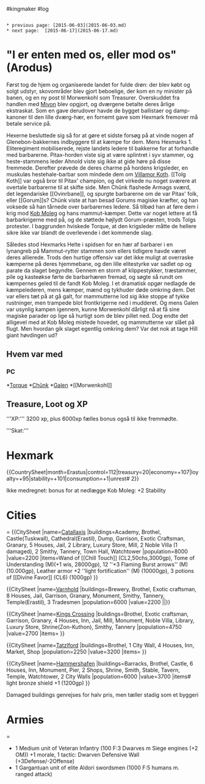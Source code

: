 #kingmaker #log

```ad-info

* previous page: [2015-06-03](2015-06-03.md)
* next page:  [2015-06-17](2015-06-17.md) 
```

# "I er enten med os, eller mod os" (Arodus)  
 
Først tog de hjem og organiserede landet for fulde drøn: der blev købt og solgt udstyr, skovområder blev gjort beboelige, der kom en ny minister på banen, og en ny post til Morwenkohl som Treasurer. Overskuddet fra handlen med [Mivon](Mivon.md) blev opgjort, og dværgene betalte deres årlige ekstraskat. Som en gave derudover havde de bygget ballistaer og damp-kanoner til den lille dværg-hær, en fornemt gave som Hexmark fremover må betale service på.
Hexerne besluttede sig så for at gøre et sidste forsøg på at vinde nogen af Glenebon-bakkernes indbyggere til at kæmpe for dem. Mens Hexmarks 1. Eliteregiment mobiliserede, rejste landets ledere til bakkerne for at forhandle med barbarerne. Pitax-horden viste sig at være splintret i syv stammer, og heste-stammens leder Ahnold viste sig ikke at gide høre på disse fremmede. Derefter prøvede de deres charme på hordens krigsleder, en muskuløs hestehale-barbar som mindede dem om [Villamor Koth](Villamor%20Koth.md). [[Tolg Koth]] var også bror til Pitax' champion, og det virkede nu noget sværere at overtale barbarerne til at skifte side. Men Chûnk flashede Armags sværd, det legendariske [[Ovinrbane]], og spurgte barbarerne om de var Pitax' folk, eller [[Gorum]]s? Chünk viste at han besad Gorums magiske kræfter, og han voksede så han tårnede over barbarernes ledere. Så tilbød han at føre dem i krig mod [Kob Moleg](Kob%20Moleg.md) og hans mammut-kæmper. Dette var noget lettere at få barbarkrigerne med på, og de støttede højlydt Gorum-præsten, trods Tolgs protester. I baggrunden hviskede Torque, at den krigsleder måtte de hellere sikre ikke var blandt de overlevende i det kommende slag.
Således stod Hexmarks Helte i spidsen for en hær af barbarer i en lynangreb på Mammut-rytter stammen som ellers tidligere havde været deres allierede. Trods den hurtige offensiv var det ikke muligt at overraske kæmperne på deres hjemmebane, og den lille elitestyrke var sadlet op og parate da slaget begyndte. Gennem en storm af klippestykker, træstammer, pile og kasteøkse førte de barbarhæren fremad, og søgte så rundt om kæmpernes geled til de fandt Kob Moleg. I et dramatisk opgør nedlagde de kæmpelederen, mens kæmper, mænd og tykhuder døde omkring dem. Det var ellers tæt på at gå galt, for mammutterne lod sig ikke stoppe af tykke rustninger, men trampede blot frontkrigerne ned i mudderet. Og mens Galen var usynlig kampen igennem, kunne Morwenkohl dårligt nå at få sine magiske parader op lige så hurtigt som de blev pillet ned. Dog endte det alligevel med at Kob Moleg mistede hovedet, og mammutterne var slået på flugt. Men hvordan gik slaget egentlig omkring dem? Var det nok at tage Hill giant høvdingen ud?
## Hvem var med 
### PC 
 
*[Torque](Torque%20Firebrand.md)
*[Chûnk](Chûnk%20Van%20Der%20Hamer.md)
*[Galen](Galen%20Jabir.md)
*[[Morwenkohl]]
## Treasure, Loot og XP 
'''XP:''' 3200 xp, plus 6000xp fælles bonus også til ikke fremmødte. 
'''Skat:'''
# Hexmark  
{{CountrySheet|month=Erastus|control=112|treasury=20|economy=+107|loyalty=+95|stability=+101|consumption=+1|unrest# 2}} 
Ikke medregnet: bonus for at nedlægge Kob Moleg: +2 Stability
 
# Cities  
=
{{CitySheet
|name=[Catallaxis](Catallaxis.md)
|buildings=Academy, Brothel, Castle(Tuskwall), Cathedral(Erastil), Dump, Garrison, Exotic Craftsman, Granary, 5 Houses, Jail, 2 Library, Luxury Store, Mill, 2 Noble Villa (1 damaged), 2 Smithy, Tannery, Town Hall, Watchtower
|population=8000
|value=2200
|items=Wand of [[Chill Touch]] (CL2,50chs,3000gp), Tome of Understanding (M)(+1 wis, 28000gp), 12 ''+3 Flaming Burst arrows'' (M)(10.000gp), Leather armor +2 ''light fortification'' (M) (10000gp), 3 potions of [[Divine Favor]] (CL6) (1000gp)
}}
{{CitySheet
|name=[Varnhold](Varnhold.md)
|buildings=Brewery, Brothel, Exotic craftsman, 8 Houses, Jail, Garrison, Granary, Monument, Smithy, Tannery, Temple(Erastil), 3 Tradesmen
|population=6000
|value=2200
||}}
{{CitySheet
|name=[Kings Crossing](Kings%20Crossing.md)
|buildings=Brothel, Exotic craftsman, Garrison, Granary, 4 Houses, Inn, Jail, Mill, Monument, Noble Villa, Library, Luxury Store, Shrine(Zon-Kuthon), Smithy, Tannery 
|population=4750
|value=2700
|items=
}}
{{CitySheet
|name=[Tatzlford](Tatzlford.md)
|buildings=Brothel, 1 City Wall, 4 Houses, Inn, Market, Shop
|population=2250
|value=3200
|items=
}}
{{CitySheet
|name=[Hammershafen](Hammershafen.md)
|buildings=Barracks, Brothel, Castle, 6 Houses, Inn, Monument, Pier, 2 Shops, Shrine, Smith, Stable, Tavern, Temple, Watchtower, 2 City Walls
|population=6000
|value=3700
|items# light bronze shield +1 (1200gp)
}}
Damaged buildings genrejses for halv pris, men tæller stadig som et byggeri
 
# Armies 
=
* 1 Medium unit of Veteran Infantry (100 F:3 Dwarves m Siege engines (+2 OM)) +1 morale, 1 tactic: Dwarven Defensive Wall (+3Defense/-2Offense)
* 1 Gargantuan unit of elite Aldori swordsmen (1000 F:5 humans m. ranged attack)
